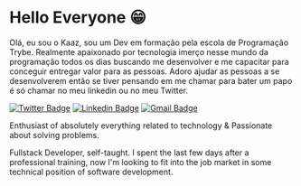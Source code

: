 # Hello Everyone 😁

Olá, eu sou o Kaaz, sou um Dev em formação pela escola de Programação Trybe. Realmente apaixonado por tecnologia imerço nesse mundo da programação todos os dias buscando me desenvolver e me capacitar para conceguir entregar valor para as pessoas. Adoro ajudar as pessoas a se desenvolverem então se tiver pensando em me chamar para bater um papo é só chamar no meu linkedin ou no meu Twitter.

[![Twitter Badge](https://img.shields.io/badge/-@KaazTuliao-00acee?style=flat-square&labelColor=00acee&logo=twitter&logoColor=white&link=https://twitter.com/KaazTuliao)](https://twitter.com/KaazTuliao)
[![Linkedin Badge](https://img.shields.io/badge/-Tulio%20Camargo-0e76a8?style=flat-square&logo=Linkedin&logoColor=white&link=https://www.linkedin.com/in/tulio-kaaz/)](https://www.linkedin.com/in/tulio-kaaz/) 
[![Gmail Badge](https://img.shields.io/badge/-tuliocaz.windcoast@gmail.com-d44638?style=flat-square&logo=Gmail&logoColor=white&link=mailto:tuliocaz.windcoast@gmail.com)](mailto:tuliocaz.windcoast@gmail.com)

Enthusiast of absolutely everything related to technology & Passionate about solving problems.

Fullstack Developer, self-taught. I spent the last few days after a professional training, now I'm looking to fit into the job market in some technical position of software development.

